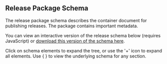 ## Release Package Schema

The release package schema describes the container document for publishing releases. The package contains important metadata.

You can view an interactive version of the release schema below (requires JavaScript) or [download this version of the schema here](../../../../release-package-schema.json).

Click on schema elements to expand the tree, or use the '+' icon to expand all elements. Use { } to view the underlying schema for any section.

<script src="../../_static/docson/widget.js" data-schema="../../release-package-schema.json"></script>
